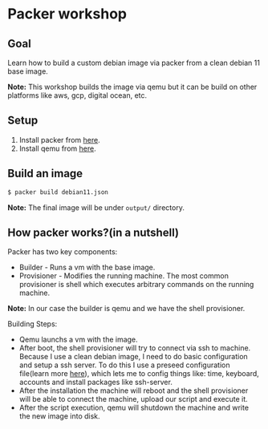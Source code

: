 # Packer workshop
## Goal
Learn how to build a custom debian image via packer from a clean debian 11 base image.

**Note:** This workshop builds the image via qemu but it can be build on other platforms like aws, gcp, digital ocean, etc.

## Setup
1. Install packer from [here](https://www.packer.io/downloads).
2. Install qemu from [here](https://www.qemu.org/download/).

## Build an image
```bash
$ packer build debian11.json
```
**Note:** The final image will be under `output/` directory.

## How packer works?(in a nutshell)
Packer has two key components:
- Builder - Runs a vm with the base image.
- Provisioner - Modifies the running machine. The most common provisioner is shell which executes arbitrary commands on the running machine.

**Note:** In our case the builder is qemu and we have the shell provisioner.

Building Steps:
* Qemu launchs a vm with the image.
* After boot, the shell provisioner will try to connect via ssh to machine.
Because I use a clean debian image, I need to do basic configuration and setup a ssh server. To do this I use a preseed configuration file(learn more [here](https://wiki.debian.org/DebianInstaller/Preseed)), which lets me to config things
like: time, keyboard, accounts and install packages like ssh-server.
* After the installation the machine will reboot and the shell provisioner will be able to connect the machine, upload our script and execute it.
* After the script execution, qemu will shutdown the machine and write the new image into disk.
